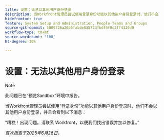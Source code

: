 ```yaml
---
title: 设置：无法以其他用户身份登录
description: 当Workfront管理员尝试使用登录身份功能以其他用户身份登录时，他们不会以其他用户身份登录，并且会看到一条错误消息。
hidefromtoc: true
feature: System Setup and Administration, People Teams and Groups
source-git-commit: 5009726a20b5fabde835723fbdf6f8c2ff4329d0
workflow-type: tm+mt
source-wordcount: '108'
ht-degree: 16%

---
```



# 设置：无法以其他用户身份登录

>[!NOTE]
>
>此问题已在“预览Sandbox”环境中报告。

当Workfront管理员尝试使用“登录身份”功能以其他用户身份登录时，他们不会以其他用户身份登录，并且会看到以下消息：

“糟糕！出现问题。请联系 Workfront，以便我们找出错误并加以修复。”

_首次报告于2025年6月26日。_
